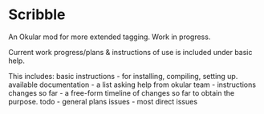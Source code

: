 Scribble
========

An Okular mod for more extended tagging. Work in progress.


Current work progress/plans & instructions of use is included under basic help.

This includes:
basic instructions - for installing, compiling, setting up.
available documentation - a list
asking help from okular team - instructions
changes so far - a free-form timeline of changes so far to obtain the purpose.
todo - general plans
issues - most direct issues
